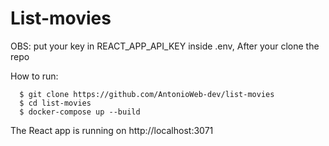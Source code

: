 # List-movies

OBS: put your key in REACT_APP_API_KEY inside .env, After your clone the repo

How to run:

```
  $ git clone https://github.com/AntonioWeb-dev/list-movies
  $ cd list-movies
  $ docker-compose up --build
```

The React app is running on http://localhost:3071
